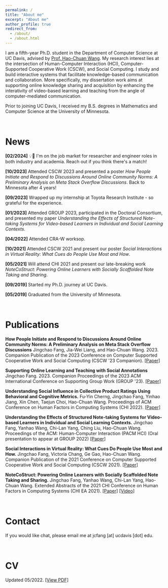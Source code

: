 ```yaml
---
permalink: /
title: "About me"
excerpt: "About me"
author_profile: true
redirect_from:
  - /about/
  - /about.html
---
```


<head>
<!-- Global site tag (gtag.js) - Google Analytics -->
<script async src="https://www.googletagmanager.com/gtag/js?id=G-6V7GXQ0D8C"></script>
<script>
  window.dataLayer = window.dataLayer || [];
  function gtag(){dataLayer.push(arguments);}
  gtag('js', new Date());

  gtag('config', 'G-6V7GXQ0D8C');
</script>
</head>

I am a fifth-year Ph.D. student in the Department of Computer Science at UC Davis, advised by [Prof. Hao-Chuan Wang](http://www.haochuanwang.info/). My research interest lies at the intersection of Human-Computer Interaction (HCI), Computer-Supported Cooperative Work (CSCW), and Social Computing. I study and build interactive systems that facilitate knowledge-based communication and collaboration. More specifically, my dissertation work aims at supporting online knowledge sharing and acquisition by enhancing the interativity of video-based learning and teaching from the angle of computer-mediated communication. 

Prior to joining UC Davis, I received my B.S. degrees in Mathematics and Computer Science at the University of Minnesota.

&nbsp;
&nbsp;

News
======

**[02/2024]** 💡🙌 I'm on the job market for researcher and engineer roles in both industry and academia. Reach out if you think there's a match!


**[10/2023]** Attended CSCW 2023 and presented a poster *How People Initiate and Respond to Discussions Around Online Community Norms: A Preliminary Analysis on Meta Stack Overflow Discussions*. Back to Minnesota after 4 years!

**[09/2023]** Wrapped up my internship at Toyota Research Institute - so grateful for the experience. 

**[01/2023]** Attended GROUP 2023, participated in the Doctoral Consortium, and presented my paper *Understanding the Effects of Structured Note-taking Systems for Video-based Learners in Individual and Social Learning Contexts*.

**[04/2022]** Attended CRA-W worksop.

**[10/2021]** Attended CSCW 2021 and present our poster *Social Interactions in Virtual Reality: What Cues do People Use Most and How*.

**[05/2021]** Will attend CHI 2021 and present our late-breaking work *NoteCoStruct: Powering Online Learners with Socially Scaffolded Note Taking and Sharing*.

**[09/2019]** Started my Ph.D. journey at UC Davis.

**[05/2019]** Graduated from the University of Minnesota. 

&nbsp;
&nbsp;

Publications
======

**How People Initiate and Respond to Discussions Around Online Community Norms: A Preliminary Analysis on Meta Stack Overflow Discussions**
Jingchao Fang, Jia-Wei Liang, and Hao-Chuan Wang. 2023. Companion Publication of the 2023 Conference on Computer Supported Cooperative Work and Social Computing (CSCW '23 Companion). [[Paper]](https://dl.acm.org/doi/abs/10.1145/3584931.3606966)

**Supporting Online Learning and Teaching with Social Annotations**
Jingchao Fang. 2023. Companion Proceedings of the 2023 ACM International Conference on Supporting Group Work (GROUP '23). [[Paper]](https://dl.acm.org/doi/abs/10.1145/3565967.3571751)

**Understanding Social Influence in Collective Product Ratings Using Behavioral and Cognitive Metrics.** 
Fu-Yin Cherng, Jingchao Fang, Yinhao Jiang, Xin Chen, Taejun Choi, Hao-Chuan Wang. Proceedings of ACM Conference on Human Factors in Computing Systems (CHI 2022). [[Paper]](https://dl.acm.org/doi/10.1145/3491102.3517726)

**Understanding the Effects of Structured Note-taking Systems for Video-based Learners in Individual and Social Learning Contexts.**
Jingchao Fang, Yanhao Wang, Chi-Lan Yang, Ching Liu, Hao-Chuan Wang. Proceedings of the ACM: Human-Computer Interaction (PACM HCI) (Oral presentation to appear at GROUP 2022) [[Paper]](https://dl.acm.org/doi/10.1145/3492840)

**Social Interactions in Virtual Reality: What Cues Do People Use Most and How.**
Jingchao Fang, Victoria Chang, Ge Gao, Hao-Chuan Wang. Companion Publication of the 2021 Conference on Computer Supported Cooperative Work and Social Computing (CSCW 2021). [[Paper]](https://dl.acm.org/doi/pdf/10.1145/3462204.3481772)

**NoteCoStruct: Powering Online Learners with Socially Scaffolded Note Taking and Sharing.**
Jingchao Fang, Yanhao Wang, Chi-Lan Yang, Hao-Chuan Wang. Extended Abstracts of the 2021 CHI Conference on Human Factors in Computing Systems (CHI EA 2021). [[Paper]](https://dl.acm.org/doi/pdf/10.1145/3411763.3451694) [[Video]](https://www.youtube.com/watch?v=i6bVJkMISmI)

&nbsp;
&nbsp;


Contact
======

If you would like chat, please email me at jcfang [at] ucdavis [dot] edu.

&nbsp;
&nbsp;

CV
======
Updated 05/2022. [[View PDF]](https://jc-fang.github.io/CV.pdf)




